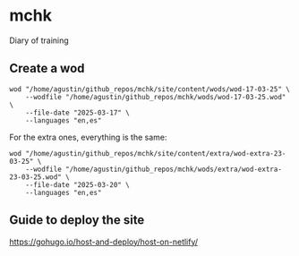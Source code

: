 # mchk
Diary of training

## Create a wod

```shell
wod "/home/agustin/github_repos/mchk/site/content/wods/wod-17-03-25" \
    --wodfile "/home/agustin/github_repos/mchk/wods/wod-17-03-25.wod" \
    --file-date "2025-03-17" \
    --languages "en,es"
```

For the extra ones, everything is the same:

```shell
wod "/home/agustin/github_repos/mchk/site/content/extra/wod-extra-23-03-25" \
    --wodfile "/home/agustin/github_repos/mchk/wods/extra/wod-extra-23-03-25.wod" \
    --file-date "2025-03-20" \
    --languages "en,es"
```

## Guide to deploy the site

https://gohugo.io/host-and-deploy/host-on-netlify/